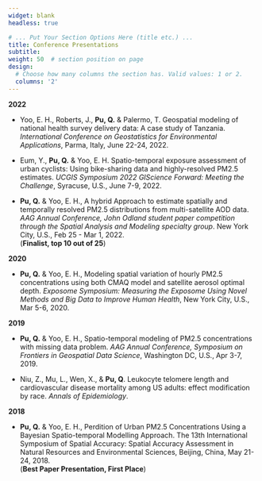 ```yaml
---
widget: blank
headless: true

# ... Put Your Section Options Here (title etc.) ...
title: Conference Presentations
subtitle:
weight: 50  # section position on page
design:
  # Choose how many columns the section has. Valid values: 1 or 2.
  columns: '2'
---
```



**2022**     
* Yoo, E. H., Roberts, J., **Pu, Q.** & Palermo, T. Geospatial modeling of national health survey delivery data: A case study of Tanzania. *International Conference on Geostatistics for Environmental Applications*, Parma, Italy, June 22-24, 2022.

* Eum, Y., **Pu, Q.** & Yoo, E. H. Spatio-temporal exposure assessment of urban cyclists: Using bike-sharing data and highly-resolved PM2.5 estimates. *UCGIS Symposium 2022 GIScience Forward: Meeting the Challenge*, Syracuse, U.S., June 7-9, 2022.

* **Pu, Q.** & Yoo, E. H., A hybrid Approach to estimate spatially and temporally resolved PM2.5 distributions from multi-satellite AOD data. *AAG Annual Conference, John Odland student paper competition through the Spatial Analysis and Modeling specialty group*. New York City, U.S., Feb 25 - Mar 1, 2022.\
(**Finalist, top 10 out of 25**)

**2020**
* **Pu, Q.** & Yoo, E. H., Modeling spatial variation of hourly PM2.5 concentrations using both CMAQ model and satellite aerosol optimal depth. *Exposome Symposium: Measuring the Exposome Using Novel Methods and Big Data to Improve Human Health*, New York City, U.S., Mar 5-6, 2020.

**2019**
* **Pu, Q.** & Yoo, E. H., Spatio-temporal modeling of PM2.5 concentrations with missing data problem. *AAG Annual Conference, Symposium on Frontiers in Geospatial Data Science*, Washington DC, U.S., Apr 3-7, 2019.

* Niu, Z., Mu, L., Wen, X., & **Pu, Q**. Leukocyte telomere length and cardiovascular disease mortality among US adults: effect modification by race. *Annals of Epidemiology*.

**2018**
* **Pu, Q.** & Yoo, E. H., Perdition of Urban PM2.5 Concentrations Using a Bayesian Spatio-temporal Modelling Approach. The 13th International Symposium of Spatial Accuracy: Spatial Accuracy Assessment in Natural Resources and Environmental Sciences, Beijing, China, May 21-24, 2018.\
(**Best Paper Presentation, First Place**)
